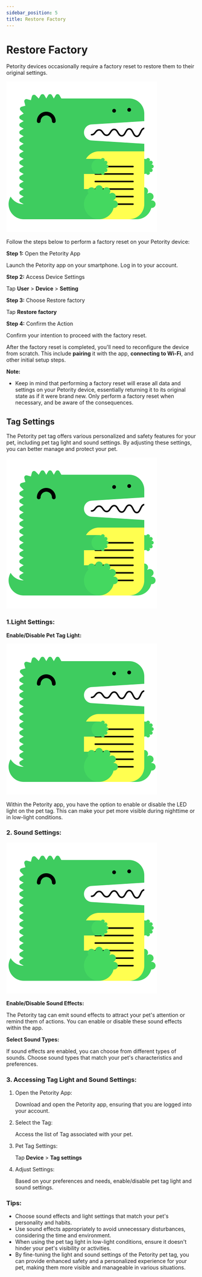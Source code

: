 ```yaml
---
sidebar_position: 5
title: Restore Factory
---
```


# Restore Factory
Petority devices occasionally require a factory reset to restore them to their original settings.

![Restore factory](/img/logo.svg)

Follow the steps below to perform a factory reset on your Petority device:

**Step 1:** Open the Petority App

Launch the Petority app on your smartphone. Log in to your account.

**Step 2:** Access Device Settings

Tap **User** > **Device** > **Setting**

**Step 3:** Choose Restore factory

Tap **Restore factory**

**Step 4:** Confirm the Action

Confirm your intention to proceed with the factory reset.

After the factory reset is completed, you'll need to reconfigure the device from scratch. This include **pairing** it with the app, **connecting to Wi-Fi**, and other initial setup steps.

**Note:**
+ Keep in mind that performing a factory reset will erase all data and settings on your Petority device, essentially returning it to its original state as if it were brand new. Only perform a factory reset when necessary, and be aware of the consequences.

## Tag Settings
The Petority pet tag offers various personalized and safety features for your pet, including pet tag light and sound settings. By adjusting these settings, you can better manage and protect your pet.

![Tag light](/img/logo.svg)

### 1.Light Settings:
**Enable/Disable Pet Tag Light:**

![light](/img/logo.svg)

Within the Petority app, you have the option to enable or disable the LED light on the pet tag. This can make your pet more visible during nighttime or in low-light conditions.

### 2. Sound Settings:
![Sound Settings](/img/logo.svg)

**Enable/Disable Sound Effects:**

The Petority tag can emit sound effects to attract your pet's attention or remind them of actions. You can enable or disable these sound effects within the app.

**Select Sound Types:**

If sound effects are enabled, you can choose from different types of sounds. Choose sound types that match your pet's characteristics and preferences.
### 3. Accessing Tag Light and Sound Settings:
1. Open the Petority App: 

    Download and open the Petority app, ensuring that you are logged into your account.
2. Select the Tag: 

    Access the list of Tag associated with your pet.
3. Pet Tag Settings:

    Tap **Device** > **Tag settings**
4. Adjust Settings: 

    Based on your preferences and needs, enable/disable pet tag light and sound settings.
    
### Tips:
+ Choose sound effects and light settings that match your pet's personality and habits.
+ Use sound effects appropriately to avoid unnecessary disturbances, considering the time and environment.
+ When using the pet tag light in low-light conditions, ensure it doesn't hinder your pet's visibility or activities.
+ By fine-tuning the light and sound settings of the Petority pet tag, you can provide enhanced safety and a personalized experience for your pet, making them more visible and manageable in various situations.

